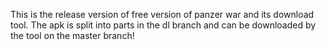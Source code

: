 This is the release version of free version of panzer war and its download tool. 
The apk is split into parts in the dl branch and can be downloaded by the tool on the master branch!

